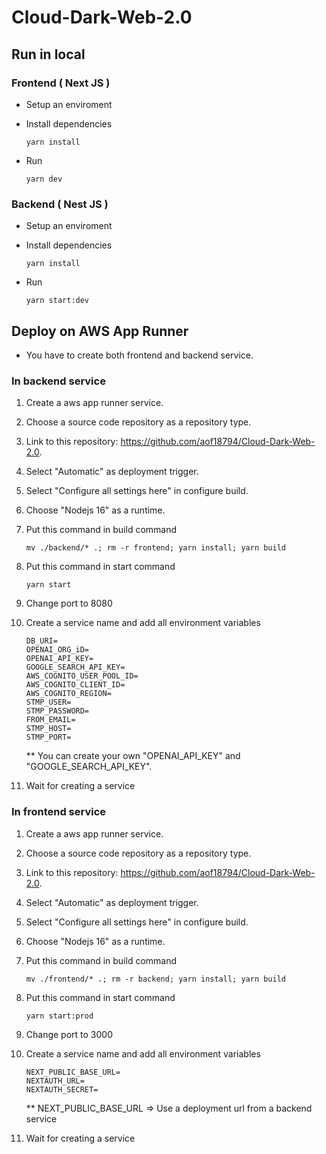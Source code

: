 # Cloud-Dark-Web-2.0


## **Run in local**

### Frontend ( Next JS )
- Setup an enviroment
- Install dependencies
  
  ```
  yarn install
  ```
- Run

  ```
  yarn dev
  ```

### Backend ( Nest JS )
- Setup an enviroment
- Install dependencies
  
  ```
  yarn install
  ```
- Run

    ```
    yarn start:dev
    ```

## **Deploy on AWS App Runner**
- You have to create both frontend and backend service.

### In backend service
1. Create a aws app runner service.
2. Choose a source code repository as a repository type.
3. Link to this repository: https://github.com/aof18794/Cloud-Dark-Web-2.0.
4. Select "Automatic" as deployment trigger.
5. Select "Configure all settings here" in configure build.
6. Choose "Nodejs 16" as a runtime.
7. Put this command in build command
   
   ```
   mv ./backend/* .; rm -r frontend; yarn install; yarn build
   ```
8. Put this command in start command
   
    ```
    yarn start
    ```
9.  Change port to 8080
10. Create a service name and add all environment variables
    
    ```
    DB_URI=
    OPENAI_ORG_iD=
    OPENAI_API_KEY=
    GOOGLE_SEARCH_API_KEY=
    AWS_COGNITO_USER_POOL_ID=
    AWS_COGNITO_CLIENT_ID=
    AWS_COGNITO_REGION=
    STMP_USER=
    STMP_PASSWORD=
    FROM_EMAIL=
    STMP_HOST=
    STMP_PORT=
    ```
    ** You can create your own "OPENAI_API_KEY" and "GOOGLE_SEARCH_API_KEY".
11. Wait for creating a service

### In frontend service
1. Create a aws app runner service.
2. Choose a source code repository as a repository type.
3. Link to this repository: https://github.com/aof18794/Cloud-Dark-Web-2.0.
4. Select "Automatic" as deployment trigger.
5. Select "Configure all settings here" in configure build.
6. Choose "Nodejs 16" as a runtime.
7. Put this command in build command
   
   ```
   mv ./frontend/* .; rm -r backend; yarn install; yarn build
   ```
8. Put this command in start command
   
    ```
    yarn start:prod
    ```
9.  Change port to 3000
10. Create a service name and add all environment variables
    
    ```
    NEXT_PUBLIC_BASE_URL=
    NEXTAUTH_URL=
    NEXTAUTH_SECRET=
    ```

    ** NEXT_PUBLIC_BASE_URL => Use a deployment url from a backend service
11. Wait for creating a service


